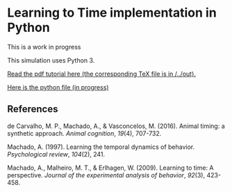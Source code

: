 # Learning to Time implementation in Python

This is a work in progress

This simulation uses Python 3.

[Read the pdf tutorial here (the corresponding TeX file is in /../out).](out/let_sim.pdf)

[Here is the python file (in progress)](let.py)


## References

de Carvalho, M. P., Machado, A., & Vasconcelos, M. (2016). Animal timing: a synthetic approach. *Animal cognition*, *19*(4), 707-732.

Machado, A. (1997). Learning the temporal dynamics of behavior. *Psychological review*, *104*(2), 241.

Machado, A., Malheiro, M. T., & Erlhagen, W. (2009). Learning to time: A perspective. *Journal of the experimental analysis of behavior*, *92*(3), 423-458.

